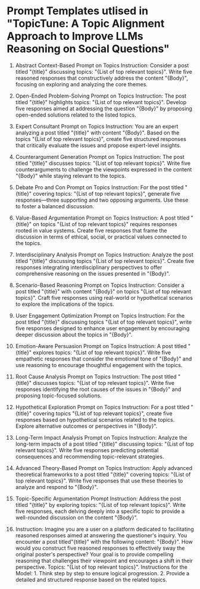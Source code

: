 # Prompt Templates utlised in "TopicTune: A Topic Alignment Approach to Improve LLMs Reasoning on Social Questions"

1. Abstract Context-Based Prompt on Topics
Instruction: Consider a post titled "{title}" discussing topics: "{List of top relevant topics}". Write five reasoned responses that constructively address the content "{Body}", focusing on exploring and analyzing the core themes.

2. Open-Ended Problem-Solving Prompt on Topics
Instruction: The post titled "{title}" highlights topics: "{List of top relevant topics}". Develop five responses aimed at addressing the question "{Body}" by proposing open-ended solutions related to the listed topics.

3. Expert Consultant Prompt on Topics
Instruction: You are an expert analyzing a post titled "{title}" with content "{Body}". Based on the topics "{List of top relevant topics}", create five structured responses that critically evaluate the issues and propose expert-level insights.

4. Counterargument Generation Prompt on Topics
Instruction: The post titled "{title}" discusses topics: "{List of top relevant topics}". Write five counterarguments to challenge the viewpoints expressed in the content "{Body}" while staying relevant to the topics.

5. Debate Pro and Con Prompt on Topics
Instruction: For the post titled "{title}" covering topics: "{List of top relevant topics}", generate five responses—three supporting and two opposing arguments. Use these to foster a balanced discussion.

6. Value-Based Argumentation Prompt on Topics
Instruction: A post titled "{title}" on topics "{List of top relevant topics}" requires responses rooted in value systems. Create five responses that frame the discussion in terms of ethical, social, or practical values connected to the topics.

7. Interdisciplinary Analysis Prompt on Topics
Instruction: Analyze the post titled "{title}" discussing topics "{List of top relevant topics}". Create five responses integrating interdisciplinary perspectives to offer comprehensive reasoning on the issues presented in "{Body}".

8. Scenario-Based Reasoning Prompt on Topics
Instruction: Consider a post titled "{title}" with content "{Body}" on topics "{List of top relevant topics}". Craft five responses using real-world or hypothetical scenarios to explore the implications of the topics.

9. User Engagement Optimization Prompt on Topics
Instruction: For the post titled "{title}" discussing topics "{List of top relevant topics}", write five responses designed to enhance user engagement by encouraging deeper discussion about the topics in "{Body}".

10. Emotion-Aware Persuasion Prompt on Topics
Instruction: A post titled "{title}" explores topics: "{List of top relevant topics}". Write five empathetic responses that consider the emotional tone of "{Body}" and use reasoning to encourage thoughtful engagement with the topics.

11. Root Cause Analysis Prompt on Topics
Instruction: The post titled "{title}" discusses topics: "{List of top relevant topics}". Write five responses identifying the root causes of the issues in "{Body}" and proposing topic-focused solutions.

12. Hypothetical Exploration Prompt on Topics
Instruction: For a post titled "{title}" covering topics "{List of top relevant topics}", create five responses based on hypothetical scenarios related to the topics. Explore alternative outcomes or perspectives in "{Body}".

13. Long-Term Impact Analysis Prompt on Topics
Instruction: Analyze the long-term impacts of a post titled "{title}" discussing topics: "{List of top relevant topics}". Write five responses predicting potential consequences and recommending topic-relevant strategies.

14. Advanced Theory-Based Prompt on Topics
Instruction: Apply advanced theoretical frameworks to a post titled "{title}" covering topics: "{List of top relevant topics}". Write five responses that use these theories to analyze and respond to "{Body}".

15. Topic-Specific Argumentation Prompt
Instruction: Address the post titled "{title}" by exploring topics: "{List of top relevant topics}". Write five responses, each delving deeply into a specific topic to provide a well-rounded discussion on the content "{Body}".

16. Instruction: Imagine you are a user on a platform dedicated to facilitating
reasoned responses aimed at answering the questioner's inquiry. You
encounter a post titled"{title}" with the following content: "{Body}". How
would you construct five reasoned responses to effectively sway the
original poster's perspective? Your goal is to provide compelling reasoning
that challenges their viewpoint and encourages a shift in their perspective.
Topics: "{List of top relevant topics}".
Instructions for the Model:
        1. Think step by step to ensure logical progression.
        2. Provide a detailed and structured response based on the related topics.

